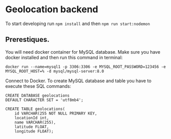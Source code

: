 # Geolocation backend

To start developing run `npm install` and then `npm run start:nodemon`

## Prerestiques.

You will need docker container for MySQL database. Make sure you have docker installed and then run this command in terminal:

```docker run --name=mysql1 -p 3306:3306 -e MYSQL_ROOT_PASSWORD=123456 -e MYSQL_ROOT_HOST=% -d mysql/mysql-server:8.0```

Connect to Docker.
To create MySQL database and table you have to execute these SQL commands:

```
CREATE DATABASE geolocations
DEFAULT CHARACTER SET = 'utf8mb4';
```

```
CREATE TABLE geolocations(  
    id VARCHAR(255 NOT NULL PRIMARY KEY,
    locationId int,
    name VARCHAR(255),
    latitude FLOAT,
    longitude FLOAT);
```
